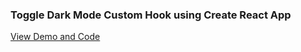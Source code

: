 ### Toggle Dark Mode Custom Hook using Create React App

[View Demo and Code](https://codesandbox.io/s/github/seebham/Devsnest_Frontend_Projects/tree/master/Day_023)
